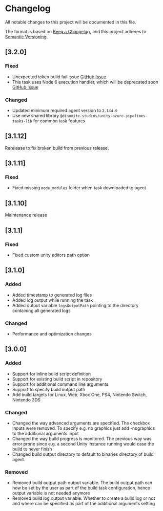 # Changelog

All notable changes to this project will be documented in this file.

The format is based on [Keep a Changelog](https://keepachangelog.com/en/1.0.0/),
and this project adheres to [Semantic Versioning](https://semver.org/spec/v2.0.0.html).

## [3.2.0]

### Fixed

- Unexpected token build fail issue [GitHub Issue](https://github.com/Dinomite-Studios/unity-azure-pipelines-tasks/issues/199)
- This task uses Node 6 execution handler, which will be deprecated soon [GitHub Issue](https://github.com/Dinomite-Studios/unity-azure-pipelines-tasks/issues/190)

### Changed

- Updated minimum required agent version to `2.144.0`
- Use new shared library `@dinomite-studios/unity-azure-pipelines-tasks-lib` for common task features

## [3.1.12]

Rerelease to fix broken build from previous release.

## [3.1.11]

### Fixed

- Fixed missing `node_modules` folder when task downloaded to agent

## [3.1.10]

Maintenance release

## [3.1.1]

### Fixed

- Fixed custom unity editors path option

## [3.1.0]

### Added

- Added timestamp to generated log files
- Added log output while running the task
- Added output variable `logsOutputPath` pointing to the directory containing all generated logs

### Changed

- Performance and optimization changes

## [3.0.0]

### Added

- Support for inline build script definition
- Support for existing build script in repository
- Support for additional command line arguments
- Support to specify build output path
- Add build targets for Linux, Web, Xbox One, PS4, Nintendo Switch, Nintendo 3DS

### Changed

- Changed the way advanced arguments are specified. The checkbox inputs were removed. To specify e.g. no graphics just add -nographics to the additional arguments input
- Changed the way build progress is monitored. The previous way was error prone since e.g. a second Unity instance running would case the build to never finish
- Changed build output directory to default to binaries directory of build agent.

### Removed

- Removed build output path output variable. The build output path can now be set by the user as part of the build task configuration, hence output variable is not needed anymore
- Removed build log output variable. Whether to create a build log or not and where can be specified as part of the additional arguments setting